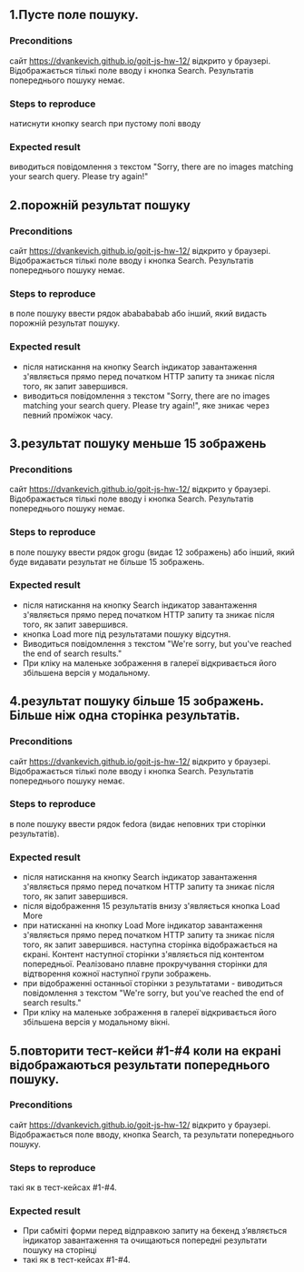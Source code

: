 ## 1.Пусте поле пошуку.

### Preconditions

сайт https://dvankevich.github.io/goit-js-hw-12/ відкрито у браузері.
Відображається тількі поле вводу і кнопка Search. Результатів попереднього
пошуку немає.

### Steps to reproduce

натиснути кнопку search при пустому полі вводу

### Expected result

виводиться повідомлення з текстом "Sorry, there are no images matching your
search query. Please try again!"

## 2.порожній результат пошуку

### Preconditions

сайт https://dvankevich.github.io/goit-js-hw-12/ відкрито у браузері.
Відображається тількі поле вводу і кнопка Search. Результатів попереднього
пошуку немає.

### Steps to reproduce

в поле пошуку ввести рядок ababababab або інший, який видасть порожній результат
пошуку.

### Expected result

- після натискання на кнопку Search індикатор завантаження з'являється прямо
  перед початком HTTP запиту та зникає після того, як запит завершився.
- виводиться повідомлення з текстом "Sorry, there are no images matching your
  search query. Please try again!", яке зникає через певний проміжок часу.

## 3.результат пошуку меньше 15 зображень

### Preconditions

сайт https://dvankevich.github.io/goit-js-hw-12/ відкрито у браузері.
Відображається тількі поле вводу і кнопка Search. Результатів попереднього
пошуку немає.

### Steps to reproduce

в поле пошуку ввести рядок grogu (видає 12 зображень) або інший, який буде
видавати результат не більше 15 зображень.

### Expected result

- після натискання на кнопку Search індикатор завантаження з'являється прямо
  перед початком HTTP запиту та зникає після того, як запит завершився.
- кнопка Load more під результатами пошуку відсутня.
- Виводиться повідомлення з текстом "We're sorry, but you've reached the end of
  search results."
- При кліку на маленьке зображення в галереї відкривається його збільшена версія
  у модальному.

## 4.результат пошуку більше 15 зображень. Більше ніж одна сторінка результатів.

### Preconditions

сайт https://dvankevich.github.io/goit-js-hw-12/ відкрито у браузері.
Відображається тількі поле вводу і кнопка Search. Результатів попереднього
пошуку немає.

### Steps to reproduce

в поле пошуку ввести рядок fedora (видає неповних три сторінки результатів).

### Expected result

- після натискання на кнопку Search індикатор завантаження з'являється прямо
  перед початком HTTP запиту та зникає після того, як запит завершився.
- після відображення 15 результатів внизу з'являється кнопка Load More
- при натисканні на кнопку Load More індикатор завантаження з'являється прямо
  перед початком HTTP запиту та зникає після того, як запит завершився. наступна
  сторінка відображається на єкрані. Контент наступної сторінки з'являється під
  контентом попередньої. Реалізовано плавне прокручування сторінки для
  відтворення кожної наступної групи зображень.
- при відображенні останньої сторінки з результатами - виводиться повідомлення з
  текстом "We're sorry, but you've reached the end of search results."
- При кліку на маленьке зображення в галереї відкривається його збільшена версія
  у модальному вікні.

## 5.повторити тест-кейси #1-#4 коли на екрані відображаються результати попереднього пошуку.

### Preconditions

сайт https://dvankevich.github.io/goit-js-hw-12/ відкрито у браузері.
Відображається поле вводу, кнопка Search, та результати попереднього пошуку.

### Steps to reproduce

такі як в тест-кейсах #1-#4.

### Expected result

- При сабміті форми перед відправкою запиту на бекенд з’являється індикатор
  завантаження та очищаються попередні результати пошуку на сторінці
- такі як в тест-кейсах #1-#4.
